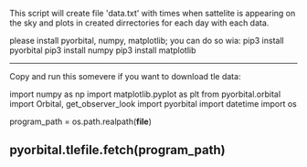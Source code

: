 This script will create file 'data.txt' with times when sattelite is appearing on the sky and plots in created dirrectories for each day with each data.

please install pyorbital, numpy, matplotlib; you can do so wia:
pip3 install pyorbital
pip3 install numpy
pip3 install matplotlib

-----------------------------------------
Copy and run this somevere if you want to download tle data:

import numpy as np
import matplotlib.pyplot as plt
from pyorbital.orbital import Orbital, get_observer_look
import pyorbital
import datetime
import os

program_path = os.path.realpath(__file__)

pyorbital.tlefile.fetch(program_path)
------------

